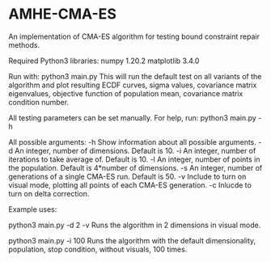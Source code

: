 # AMHE-CMA-ES
An implementation of CMA-ES algorithm for testing bound constraint repair methods.

Required Python3 libraries:
numpy 1.20.2
matplotlib 3.4.0

Run with:
python3 main.py
This will run the default test on all variants of the algorithm and plot resulting ECDF curves, sigma values, covariance matrix eigenvalues, objective function of population mean, covariance matrix condition number.

All testing parameters can be set manually. For help, run:
python3 main.py -h

All possible arguments:
-h Show information about all possible arguments.
-d An integer, number of dimensions. Default is 10.
-i An integer, number of iterations to take average of. Default is 10.
-l An integer, number of points in the population. Default is 4*number of dimensions.
-s An integer, number of generations of a single CMA-ES run. Default is 50.
-v Include to turn on visual mode, plotting all points of each CMA-ES generation.
-c Inlucde to turn on delta correction.

Example uses:

python3 main.py -d 2 -v
Runs the algorithm in 2 dimensions in visual mode.

python3 main.py -i 100
Runs the algorithm with the default dimensionality, population, stop condition, without visuals, 100 times.